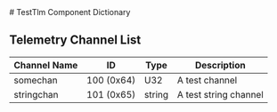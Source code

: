 <title>TestTlm Component Dictionary</title>
# TestTlm Component Dictionary


## Telemetry Channel List

|Channel Name|ID|Type|Description|
|---|---|---|---|
|somechan|100 (0x64)|U32|A test channel|
|stringchan|101 (0x65)|string|A test string channel|


